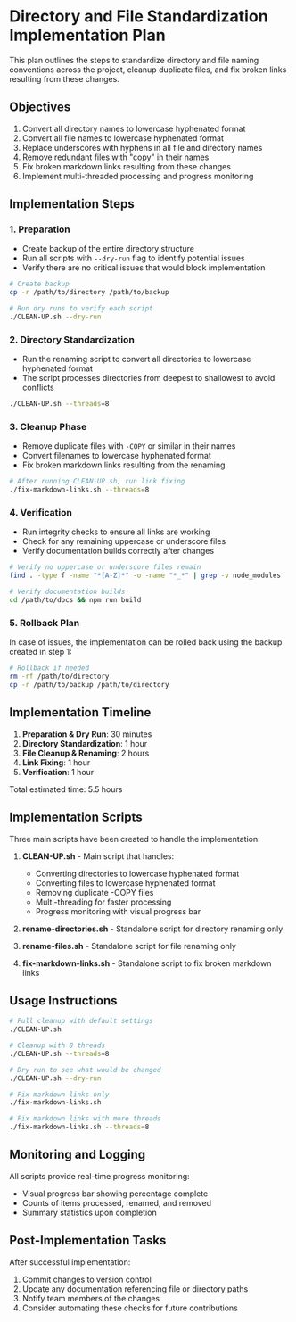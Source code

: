 # Directory and File Standardization Implementation Plan

This plan outlines the steps to standardize directory and file naming conventions across the project, cleanup duplicate files, and fix broken links resulting from these changes.

## Objectives

1. Convert all directory names to lowercase hyphenated format
2. Convert all file names to lowercase hyphenated format
3. Replace underscores with hyphens in all file and directory names
4. Remove redundant files with "copy" in their names
5. Fix broken markdown links resulting from these changes
6. Implement multi-threaded processing and progress monitoring

## Implementation Steps

### 1. Preparation

- Create backup of the entire directory structure
- Run all scripts with `--dry-run` flag to identify potential issues
- Verify there are no critical issues that would block implementation

```bash
# Create backup
cp -r /path/to/directory /path/to/backup

# Run dry runs to verify each script
./CLEAN-UP.sh --dry-run
```

### 2. Directory Standardization

- Run the renaming script to convert all directories to lowercase hyphenated format
- The script processes directories from deepest to shallowest to avoid conflicts

```bash
./CLEAN-UP.sh --threads=8
```

### 3. Cleanup Phase

- Remove duplicate files with `-COPY` or similar in their names
- Convert filenames to lowercase hyphenated format
- Fix broken markdown links resulting from the renaming

```bash
# After running CLEAN-UP.sh, run link fixing
./fix-markdown-links.sh --threads=8
```

### 4. Verification

- Run integrity checks to ensure all links are working
- Check for any remaining uppercase or underscore files
- Verify documentation builds correctly after changes

```bash
# Verify no uppercase or underscore files remain
find . -type f -name "*[A-Z]*" -o -name "*_*" | grep -v node_modules

# Verify documentation builds
cd /path/to/docs && npm run build
```

### 5. Rollback Plan

In case of issues, the implementation can be rolled back using the backup created in step 1:

```bash
# Rollback if needed
rm -rf /path/to/directory
cp -r /path/to/backup /path/to/directory
```

## Implementation Timeline

1. **Preparation & Dry Run**: 30 minutes
2. **Directory Standardization**: 1 hour
3. **File Cleanup & Renaming**: 2 hours
4. **Link Fixing**: 1 hour
5. **Verification**: 1 hour

Total estimated time: 5.5 hours

## Implementation Scripts

Three main scripts have been created to handle the implementation:

1. **CLEAN-UP.sh** - Main script that handles:
   - Converting directories to lowercase hyphenated format
   - Converting files to lowercase hyphenated format
   - Removing duplicate -COPY files
   - Multi-threading for faster processing
   - Progress monitoring with visual progress bar

2. **rename-directories.sh** - Standalone script for directory renaming only

3. **rename-files.sh** - Standalone script for file renaming only

4. **fix-markdown-links.sh** - Standalone script to fix broken markdown links

## Usage Instructions

```bash
# Full cleanup with default settings
./CLEAN-UP.sh

# Cleanup with 8 threads
./CLEAN-UP.sh --threads=8

# Dry run to see what would be changed
./CLEAN-UP.sh --dry-run

# Fix markdown links only
./fix-markdown-links.sh

# Fix markdown links with more threads
./fix-markdown-links.sh --threads=8
```

## Monitoring and Logging

All scripts provide real-time progress monitoring:
- Visual progress bar showing percentage complete
- Counts of items processed, renamed, and removed
- Summary statistics upon completion

## Post-Implementation Tasks

After successful implementation:
1. Commit changes to version control
2. Update any documentation referencing file or directory paths
3. Notify team members of the changes
4. Consider automating these checks for future contributions